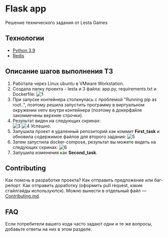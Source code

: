 # Flask app
Решение технического задания от Lesta Games

## Технологии
- [Python 3.9](https://hub.docker.com/_/python)
- [Redis](https://hub.docker.com/_/redis)

## Описание шагов выполнения ТЗ

1. Работала через Linux ubuntu в VMware Workstation.
2. Создала папку проекта - lesta и 3 файла: app.py, requirements.txt и Dockerfile:
![1]()
3. При запуске контейнера столкнулась с проблемой "Running pip as root..", поэтому решила запустить программу в виртуальном окружении venv внутри контейнера (поэтому в докерфайле закоммечены верхние строчки).
4. Результат виден на следующих скринах:  
![3]()
![4]()
Успешно.
5. Запушила проект в удаленный репозиторий как коммит **First_task** и обновила содержимое файлов для второго задания:
![5]()
6. Затем запустила docker-compose,  результат вы можете видеть на следующих скринах:
![6]()
7. Запушила изменения как **Second_task**.


## Contributing
Как помочь в разработке проекта? Как отправить предложение или баг-репорт. Как отправить доработку (оформить pull request, какие стайлгайды используются). Можно вынести в отдельный файл — [Contributing.md](./CONTRIBUTING.md).

## FAQ 
Если потребители вашего кода часто задают одни и те же вопросы, добавьте ответы на них в этом разделе.
